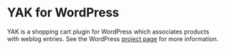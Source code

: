 YAK for WordPress
=================

YAK is a shopping cart plugin for WordPress which associates products with weblog entries. See the WordPress [project page](http://wordpress.org/extend/plugins/yak-for-wordpress/)
for more information.
